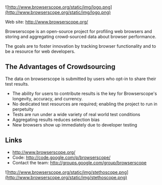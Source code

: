 ![http://www.browserscope.org/static/img/logo.png](http://www.browserscope.org/static/img/logo.png)

Web site: http://www.browserscope.org/

Browserscope is an open-source project for profiling web browsers and storing and aggregating crowd-sourced data about browser performance.

The goals are to foster innovation by tracking browser functionality and to be a resource for web developers.

## The Advantages of Crowdsourcing ##
The data on browserscope is submitted by users who opt-in to share their test results.
  * The ability for users to contribute results is the key for Browserscope's longevity, accuracy, and currency.
  * No dedicated test resources are required; enabling the project to run in perpetuity
  * Tests are run under a wide variety of real world test conditions
  * Aggregating results reduces selection bias
  * New browsers show up immediately due to developer testing

## Links ##
  * http://www.browserscope.org/
  * Code: http://code.google.com/p/browserscope/
  * Contact the team: http://groups.google.com/group/browserscope


![http://www.browserscope.org/static/img/stethoscope.png](http://www.browserscope.org/static/img/stethoscope.png)